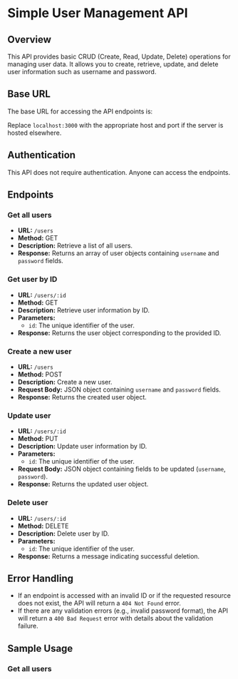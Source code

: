 # Simple User Management API

## Overview

This API provides basic CRUD (Create, Read, Update, Delete) operations for managing user data. It allows you to create, retrieve, update, and delete user information such as username and password.

## Base URL

The base URL for accessing the API endpoints is:

Replace `localhost:3000` with the appropriate host and port if the server is hosted elsewhere.

## Authentication

This API does not require authentication. Anyone can access the endpoints.

## Endpoints

### Get all users

- **URL:** `/users`
- **Method:** GET
- **Description:** Retrieve a list of all users.
- **Response:** Returns an array of user objects containing `username` and `password` fields.

### Get user by ID

- **URL:** `/users/:id`
- **Method:** GET
- **Description:** Retrieve user information by ID.
- **Parameters:**
  - `id`: The unique identifier of the user.
- **Response:** Returns the user object corresponding to the provided ID.

### Create a new user

- **URL:** `/users`
- **Method:** POST
- **Description:** Create a new user.
- **Request Body:** JSON object containing `username` and `password` fields.
- **Response:** Returns the created user object.

### Update user

- **URL:** `/users/:id`
- **Method:** PUT
- **Description:** Update user information by ID.
- **Parameters:**
  - `id`: The unique identifier of the user.
- **Request Body:** JSON object containing fields to be updated (`username`, `password`).
- **Response:** Returns the updated user object.

### Delete user

- **URL:** `/users/:id`
- **Method:** DELETE
- **Description:** Delete user by ID.
- **Parameters:**
  - `id`: The unique identifier of the user.
- **Response:** Returns a message indicating successful deletion.

## Error Handling

- If an endpoint is accessed with an invalid ID or if the requested resource does not exist, the API will return a `404 Not Found` error.
- If there are any validation errors (e.g., invalid password format), the API will return a `400 Bad Request` error with details about the validation failure.

## Sample Usage

### Get all users
